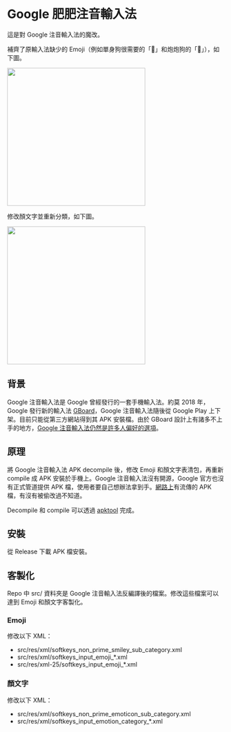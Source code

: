 # Google 肥肥注音輸入法

這是對 Google 注音輸入法的魔改。

補齊了原輸入法缺少的 Emoji（例如單身狗很需要的「🥺」和炮炮狗的「🥵」），如下圖。

<img src="https://user-images.githubusercontent.com/39057640/156688584-7c590072-d2ae-40fd-acec-36c59f895112.png" width="320">

修改顏文字並重新分類，如下圖。

<img src="https://user-images.githubusercontent.com/39057640/156688362-cb35c8be-b2aa-4ba8-9500-96dc5cf43261.png" width="320">


## 背景

Google 注音輸入法是 Google 曾經發行的一套手機輸入法。約莫 2018 年，Google 發行新的輸入法 [GBoard](https://play.google.com/store/apps/details?id=com.google.android.inputmethod.latin&hl=zh_TW)，Google 注音輸入法隨後從 Google Play 上下架。目前只能從第三方網站得到其 APK 安裝檔。由於 GBoard 設計上有諸多不上手的地方，[Google 注音輸入法仍然是許多人偏好的選項](https://www.ptt.cc/bbs/MobileComm/M.1590890741.A.EC2.html)。

## 原理

將 Google 注音輸入法 APK decompile 後，修改 Emoji 和顏文字表清包，再重新 compile 成 APK 安裝於手機上。Google 注音輸入法沒有開源，Google 官方也沒有正式管道提供 APK 檔，使用者要自己想辦法拿到手。[網路上](https://m.apkpure.com/tw/google-zhuyin-input/com.google.android.apps.inputmethod.zhuyin)有流傳的 APK 檔，有沒有被偷改過不知道。

Decompile 和 compile 可以透過 [apktool](https://ibotpeaches.github.io/Apktool/) 完成。

## 安裝

從 Release 下載 APK 檔安裝。

## 客製化

Repo 中 src/ 資料夾是 Google 注音輸入法反編譯後的檔案。修改這些檔案可以達到 Emoji 和顏文字客製化。

### Emoji

修改以下 XML：

- src/res/xml/softkeys_non_prime_smiley_sub_category.xml
- src/res/xml/softkeys_input_emoji_*.xml
- src/res/xml-25/softkeys_input_emoji_*.xml

### 顏文字

修改以下 XML：

- src/res/xml/softkeys_non_prime_emoticon_sub_category.xml
- src/res/xml/softkeys_input_emotion_category_*.xml

